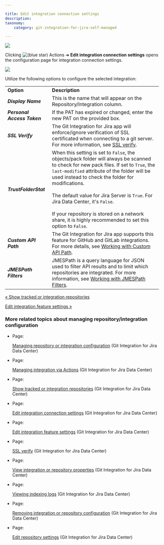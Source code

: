 ```yaml
---

title: Edit integration connection settings
description:
taxonomy:
    category: git-integration-for-jira-self-managed

---
```

![](https://bigbrassband.atlassian.net/wiki/download/thumbnails/1930397536/gitcfg-actions-edit-repo-conn-cfg.png?version=1&modificationDate=1630642845462&cacheVersion=1&api=v2&width=680&height=213)

Clicking ![(blue star)](/wiki/s/-1639011364/6452/8b4898d3c114827e64ec143b4fa79bb76a6cfa5b/_/images/icons/emoticons/star_blue.png) Actions ➜ **Edit integration connection settings** opens the configuration page for integration connection settings.

![](https://bigbrassband.atlassian.net/wiki/download/thumbnails/1930397536/gitserver-edit-integration-conn-cfg.png?version=1&modificationDate=1630642844991&cacheVersion=1&api=v2&width=680&height=514)

Utilize the following options to configure the selected integration:

|     |     |
| --- | --- |
| **Option** | **Description** |
| _**Display Name**_ | This is the name that will appear on the Repository/Integration column. |
| _**Personal Access Token**_ | If the PAT has expired or changed, enter the new PAT on the provided box. |
| _**SSL Verify**_ | The Git Integration for Jira app will enforce/ignore verification of SSL certificated when connecting to a git server. For more information, see [SSL verify](/git-integration-for-jira-self-managed/SSL-verify). |
| _**TrustFolderStat**_ | When this setting is set to `False`, the objects/pack folder will always be scanned to check for new pack files. If set to `True`, the `last-modified` attribute of the folder will be used instead to check the folder for modifications.<br><br>The default value for Jira Server is `True`. For Jira Data Center, it's `False`.<br><br>If your repository is stored on a network share, it is highly recommended to set this option to `False`. |
| _**Custom API Path**_ | The Git Integration for Jira app supports this feature for GitHub and GitLab integrations. For more details, see [Working with Custom API Path](https://bigbrassband.atlassian.net/wiki/spaces/GIJDC/pages/135331922/Working+with+Custom+API+Path). |
| _**JMESPath Filters**_ | JMESPath is a query language for JSON used to filter API results and to limit which repositories are integrated. For more information, see [Working with JMESPath Filters](/wiki/spaces/GIJDC/pages/135430238/Working+with+JMESPath+Filters). |

[« Show tracked or integration repositories](/wiki/spaces/GIJDC/pages/1930397507/Show+tracked+or+integration+repositories)

[Edit integration feature settings »](/wiki/spaces/GIJDC/pages/1930397576/Edit+integration+feature+settings)

### More related topics about managing repository/integration configuration

*   Page:

    [Managing repository or integration configuration](/wiki/spaces/GIJDC/pages/1930397435/Managing+repository+or+integration+configuration) (Git Integration for Jira Data Center)

*   Page:

    [Managing integration via Actions](/wiki/spaces/GIJDC/pages/1930397476/Managing+integration+via+Actions) (Git Integration for Jira Data Center)

*   Page:

    [Show tracked or integration repositories](/wiki/spaces/GIJDC/pages/1930397507/Show+tracked+or+integration+repositories) (Git Integration for Jira Data Center)

*   Page:

    [Edit integration connection settings](/wiki/spaces/GIJDC/pages/1930397536/Edit+integration+connection+settings) (Git Integration for Jira Data Center)

*   Page:

    [Edit integration feature settings](/wiki/spaces/GIJDC/pages/1930397576/Edit+integration+feature+settings) (Git Integration for Jira Data Center)

*   Page:

    [SSL verify](/git-integration-for-jira-self-managed/SSL-verify) (Git Integration for Jira Data Center)

*   Page:

    [View integration or repository properties](/wiki/spaces/GIJDC/pages/1930397673/View+integration+or+repository+properties) (Git Integration for Jira Data Center)

*   Page:

    [Viewing indexing logs](/wiki/spaces/GIJDC/pages/1930397702/Viewing+indexing+logs) (Git Integration for Jira Data Center)

*   Page:

    [Removing integration or repository configuration](/wiki/spaces/GIJDC/pages/1930397738/Removing+integration+or+repository+configuration) (Git Integration for Jira Data Center)

*   Page:

    [Edit repository settings](/wiki/spaces/GIJDC/pages/1947107348/Edit+repository+settings) (Git Integration for Jira Data Center)